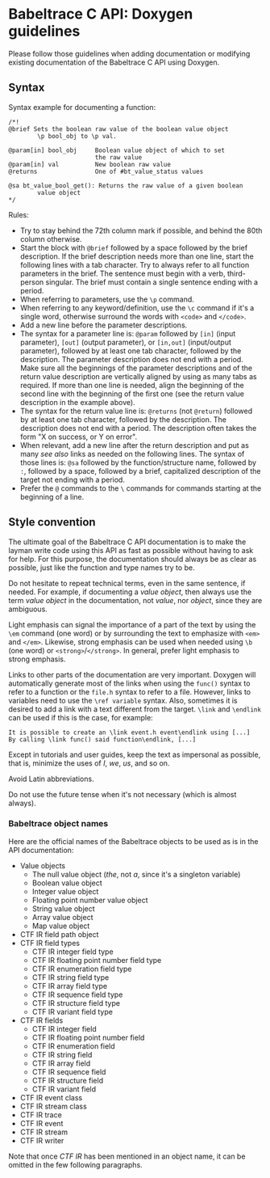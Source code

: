 # Babeltrace C API: Doxygen guidelines

Please follow those guidelines when adding documentation or modifying
existing documentation of the Babeltrace C API using Doxygen.


## Syntax

Syntax example for documenting a function:

    /*!
    @brief Sets the boolean raw value of the boolean value object
            \p bool_obj to \p val.

    @param[in] bool_obj     Boolean value object of which to set
                            the raw value
    @param[in] val          New boolean raw value
    @returns                One of #bt_value_status values

    @sa bt_value_bool_get(): Returns the raw value of a given boolean
            value object
    */

Rules:

  * Try to stay behind the 72th column mark if possible, and behind the
    80th column otherwise.
  * Start the block with `@brief` followed by a space followed by the
    brief description. If the brief description needs more than one
    line, start the following lines with a tab character. Try to always
    refer to all function parameters in the brief. The sentence must
    begin with a verb, third-person singular. The brief must contain
    a single sentence ending with a period.
  * When referring to parameters, use the `\p` command.
  * When referring to any keyword/definition, use the `\c` command if
    it's a single word, otherwise surround the words with `<code>` and
    `</code>`.
  * Add a new line before the parameter descriptions.
  * The syntax for a parameter line is: `@param` followed by `[in]`
    (input parameter), `[out]` (output parameter), or `[in,out]`
    (input/output parameter), followed by at least one tab character,
    followed by the description. The parameter description does not end
    with a period. Make sure all the beginnings of the parameter
    descriptions and of the return value description are vertically
    aligned by using as many tabs as required. If more than one line is
    needed, align the beginning of the second line with the beginning of
    the first one (see the return value description in the example
    above).
  * The syntax for the return value line is: `@returns` (not `@return`)
    followed by at least one tab character, followed by the description.
    The description does not end with a period. The description often
    takes the form "X on success, or Y on error".
  * When relevant, add a new line after the return description and put
    as many _see also_ links as needed on the following lines. The
    syntax of those lines is: `@sa` followed by the function/structure
    name, followed by `:`, followed by a space, followed by a brief,
    capitalized description of the target not ending with a period.
  * Prefer the `@` commands to the `\` commands for commands starting
    at the beginning of a line.


## Style convention

The ultimate goal of the Babeltrace C API documentation is to make the
layman write code using this API as fast as possible without having to
ask for help. For this purpose, the documentation should always be as
clear as possible, just like the function and type names try to be.

Do not hesitate to repeat technical terms, even in the same sentence, if
needed. For example, if documenting a _value object_, then always use
the term _value object_ in the documentation, not _value_, nor _object_,
since they are ambiguous.

Light emphasis can signal the importance of a part of the text by using
the `\em` command (one word) or by surrounding the text to emphasize
with `<em>` and `</em>`. Likewise, strong emphasis can be used when
needed using `\b` (one word) or `<strong>`/`</strong>`. In general,
prefer light emphasis to strong emphasis.

Links to other parts of the documentation are very important. Doxygen
will automatically generate most of the links when using the `func()`
syntax to refer to a function or the `file.h` syntax to refer to a file.
However, links to variables need to use the `\ref variable` syntax.
Also, sometimes it is desired to add a link with a text different from
the target. `\link` and `\endlink` can be used if this is the case, for
example:

    It is possible to create an \link event.h event\endlink using [...]
    By calling \link func() said function\endlink, [...]

Except in tutorials and user guides, keep the text as impersonal as
possible, that is, minimize the uses of _I_, _we_, _us_, and so on.

Avoid Latin abbreviations.

Do not use the future tense when it's not necessary (which is almost
always).


### Babeltrace object names

Here are the official names of the Babeltrace objects to be used as is
in the API documentation:

  * Value objects
    * The null value object (_the_, not _a_, since it's a singleton
      variable)
    * Boolean value object
    * Integer value object
    * Floating point number value object
    * String value object
    * Array value object
    * Map value object
  * CTF IR field path object
  * CTF IR field types
    * CTF IR integer field type
    * CTF IR floating point number field type
    * CTF IR enumeration field type
    * CTF IR string field type
    * CTF IR array field type
    * CTF IR sequence field type
    * CTF IR structure field type
    * CTF IR variant field type
  * CTF IR fields
    * CTF IR integer field
    * CTF IR floating point number field
    * CTF IR enumeration field
    * CTF IR string field
    * CTF IR array field
    * CTF IR sequence field
    * CTF IR structure field
    * CTF IR variant field
  * CTF IR event class
  * CTF IR stream class
  * CTF IR trace
  * CTF IR event
  * CTF IR stream
  * CTF IR writer

Note that once _CTF IR_ has been mentioned in an object name, it can be
omitted in the few following paragraphs.
